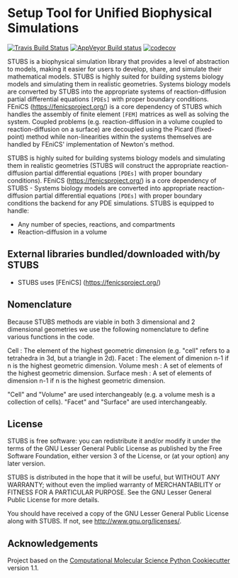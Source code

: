 Setup Tool for Unified Biophysical Simulations
==============================
[//]: # (Badges)
[![Travis Build Status](https://travis-ci.org/justinlaughlin/stubs.png)](https://travis-ci.org/justinlaughlin/stubs)
[![AppVeyor Build status](https://ci.appveyor.com/api/projects/status/REPLACE_WITH_APPVEYOR_LINK/branch/master?svg=true)](https://ci.appveyor.com/project/justinlaughlin/stubs/branch/master)
[![codecov](https://codecov.io/gh/justinlaughlin/stubs/branch/master/graph/badge.svg)](https://codecov.io/gh/justinlaughlin/stubs/branch/master)

STUBS is a biophysical simulation library that provides a level of abstraction to models, making it easier for users to develop, share, and simulate their mathematical models. 
STUBS is highly suited for building systems biology models and simulating them in realistic geometries. 
Systems biology models are converted by STUBS into the appropriate systems of reaction-diffusion  partial differential equations `[PDEs]` with proper boundary conditions. 
FEniCS (https://fenicsproject.org/) is a core dependency of STUBS which handles the assembly of finite element `[FEM]` matrices as well as solving the system. 
Coupled problems (e.g. reaction-diffusion in a volume coupled to reaction-diffusion on a surface) are decoupled using the Picard (fixed-point) method while non-linearities within the systems themselves are handled by FEniCS' implementation of Newton's method. 


STUBS is highly suited for building systems biology models and simulating them in realistic geometries (STUBS will construct the appropriate reaction-diffusion partial differential equations `[PDEs]` with proper boundary conditions). 
FEniCS (https://fenicsproject.org/) is a core dependency of STUBS - Systems biology models are converted into appropriate reaction-diffusion partial differential equations `[PDEs]` with proper boundary conditions the backend for any PDE simulations. 
STUBS is equipped to handle:

* Any number of species, reactions, and compartments
* Reaction-diffusion in a volume


## External libraries bundled/downloaded with/by STUBS
* STUBS uses [FEniCS] (https://fenicsproject.org/)


## Nomenclature

Because STUBS methods are viable in both 3 dimensional and 2 dimensional geometries we use the following nomenclature to define various functions in the code.

Cell            : The element of the highest geometric dimension (e.g. "cell" refers to a tetrahedra in 3d, but a triangle in 2d).
Facet           : The element of dimenion n-1 if n is the highest geometric dimension.
Volume mesh     : A set of elements of the highest geometric dimension.
Surface mesh    : A set of elements of dimension n-1 if n is the highest geometric dimension.

"Cell" and "Volume" are used interchangeably (e.g. a volume mesh is a collection of cells). "Facet" and "Surface" are used interchangeably.


## License

STUBS is free software: you can redistribute it and/or modify
it under the terms of the GNU Lesser General Public License as published by
the Free Software Foundation, either version 3 of the License, or
(at your option) any later version.

STUBS is distributed in the hope that it will be useful,
but WITHOUT ANY WARRANTY; without even the implied warranty of
MERCHANTABILITY or FITNESS FOR A PARTICULAR PURPOSE. See the
GNU Lesser General Public License for more details.

You should have received a copy of the GNU Lesser General Public License
along with STUBS. If not, see <http://www.gnu.org/licenses/>.

## Acknowledgements

Project based on the
[Computational Molecular Science Python Cookiecutter](https://github.com/molssi/cookiecutter-cms) version 1.1.
